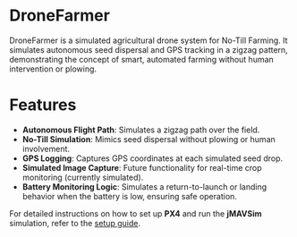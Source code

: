 # DroneFarmer
DroneFarmer is a simulated agricultural drone system for No-Till Farming. It simulates autonomous seed dispersal and GPS tracking in a zigzag pattern, demonstrating the concept of smart, automated farming without human intervention or plowing.

# Features

- **Autonomous Flight Path**: Simulates a zigzag path over the field.
- **No-Till Simulation**: Mimics seed dispersal without plowing or human involvement.
- **GPS Logging**: Captures GPS coordinates at each simulated seed drop.
- **Simulated Image Capture**: Future functionality for real-time crop monitoring (currently simulated).
- **Battery Monitoring Logic**: Simulates a return-to-launch or landing behavior when the battery is low, ensuring safe operation.

  
For detailed instructions on how to set up **PX4** and run the **jMAVSim** simulation, refer to the
 [setup guide](https://gist.github.com/asnb0/31527f37c84ecd09002f63a51ce4464f).
